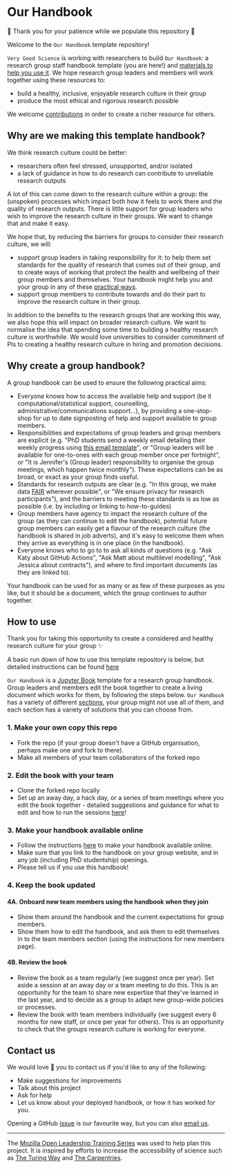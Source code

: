 # Our Handbook
:construction: Thank you for your patience while we populate this repository :construction:

Welcome to the `Our Handbook` template repository! 

`Very Good Science` is working with researchers to build `Our Handbook`: a research group staff handbook template (you are here!) and [materials to help you use it](handbook-handbook). We hope research group leaders and members will work together using these resources to:
* build a healthy, inclusive, enjoyable research culture in their group 
* produce the most ethical and rigorous research possible

We welcome [contributions](#contributing) in order to create a richer resource for others.

## Why are we making this template handbook?
We think research culture could be better:
* researchers often feel stressed, unsupported, and/or isolated
* a lack of guidance in how to do research can contribute to unreliable research outputs

A lot of this can come down to the research culture within a group: the (unspoken) processes which impact both how it feels to work there and the quality of research outputs. There is little support for group leaders who wish to improve the research culture in their groups. We want to change that and make it easy.

We hope that, by reducing the barriers for groups to consider their research culture, we will:
- support group leaders in taking responsibility for it: to help them set standards for the quality of research that comes out of their group, and to create ways of working that protect the health and wellbeing of their group members and themselves. Your handbook might help you and your group in any of these [practical ways](#how-is-a-group-handbook-useful).
- support group members to contribute towards and do their part to improve the research culture in their group.

In addition to the benefits to the research groups that are working this way, we also hope this will impact on broader research culture. 
We want to normalise the idea that spending some time to building a healthy research culture is worthwhile. 
We would love universities to consider commitment of PIs to creating a healthy research culture in hiring and promotion decisions.

## Why create a group handbook?
A group handbook can be used to ensure the following practical aims:
* Everyone knows how to access the available help and support (be it computational/statistical support, counselling, administrative/communications support...), by providing a one-stop-shop for up to date signposting of help and support available to group members.
* Responsibilities and expectations of group leaders and group members are explicit (e.g. "PhD students send a weekly email detailing their weekly progress using [this email template](resources/email-template.md)", or "Group leaders will be available for one-to-ones with each group member once per fortnight", or "It is Jennifer's (Group leader) responsibility to organise the group meetings, which happen twice monthly"). These expectations can be as broad, or exact as your group finds useful.
* Standards for research outputs are clear (e.g. "In this group, we make data [FAIR](https://www.nature.com/articles/sdata201618) wherever possible", or "We ensure privacy for research participants"), and the barriers to meeting these standards is as low as possible (i.e. by including or linking to how-to-guides)
* Group members have agency to impact the research culture of the group (as they can continue to edit the handbook), potential future group members can easily get a flavour of the research culture (the handbook is shared in job adverts), and it's easy to welcome them when they arrive as everything is in one place (in the handbook).
* Everyone knows who to go to to ask all kinds of questions (e.g. "Ask Katy about GitHub Actions", "Ask Matt about multilevel modelling", "Ask Jessica about contracts"), and where to find important documents (as they are linked to).

Your handbook can be used for as many or as few of these purposes as you like, but it should be a document, which the group continues to author together.

<!--
## Why create a group handbook with `Our Handbook`?
`Our Handbook` has the following useful features:
* Template handbook sections for you to mix, match, remix and edit to create the most useful handbook for your group in the shortest time.
* Template processes for running away days, team meetings, and more.
* Reduces the difficulty in maintaining your handbook, by providing testing and continuous integration, which:
  * Sets up your handbook as a GitHub Pages website to make it available to your team and others 
  * Automatically checks links in your handbook are still working 
-->

## How to use
Thank you for taking this opportunity to create a considered and healthy research culture for your group :sparkles:

A basic run down of how to use this template repository is below, but detailed instructions can be found [here](handbook-handbook)

`Our Handbook` is a [Jupyter Book](http://jupyterbook.org/) template for a research group handbook. 
Group leaders and members edit the book together to create a living document which works for them, by following the steps below. 
`Our Handbook` has a variety of different [sections](#handbook-sections), your group might not use all of them, and each section has a variety of solutions that you can choose from.

### 1\. Make your own copy this repo
* Fork the repo (if your group doesn't have a GitHub organisation, perhaps make one and fork to there).
* Make all members of your team collaborators of the forked repo

### 2\. Edit the book with your team
* Clone the forked repo locally
* Set up an away day, a hack day, or a series of team meetings where you edit the book together - detailed suggestions and guidance for what to edit and how to run the sessions [here](editing-guide.md)!
<!-- TODO: Make a guide to handbook hack days: preparations for organisers, instructions for members, etc, i.e. install VS code, add jupyterbook plugin, etc - and link here  see our [guide to handbook hack days](hack-day.md)-->

### 3\. Make your handbook available online
<!-- TODO: add link below-->
* Follow the instructions [here]() to make your handbook available online.
* Make sure that you link to the handbook on your group website, and in any job (including PhD studentship) openings.
* Please tell us if you use this handbook! 

### 4\. Keep the book updated
#### 4A. Onboard new team members using the handbook when they join
* Show them around the handbook and the current expectations for group members.
* Show them how to edit the handbook, and ask them to edit themselves in to the team members section (using the instructions for new members page).

#### 4B. Review the book 
* Review the book as a team regularly (we suggest once per year). Set aside a session at an away day or a team meeting to do this. This is an opportunity for the team to share new expertise that they've learned in the last year, and to decide as a group to adapt new group-wide policies or processes.
* Review the book with team members individually (we suggest every 6 months for new staff, or once per year for others). This is an opportunity to check that the groups research culture is working for everyone.

<!--
## Handbook Sections
-->
## Contact us
We would love :sparkling_heart: you to contact us if you'd like to any of the following:
* Make suggestions for improvements
* Talk about this project
* Ask for help
* Let us know about your deployed handbook, or how it has worked for you.

Opening a GitHub [issue](https://github.com/NatalieThurlby/research-handbook/issues/new) is our favourite way, but you can also [email us](mailto:natalie.thurlby@bristol.ac.uk). 

<!--TODO: Make issue templates-->
<!-- add contribution guidelines, link to roadmap and other repo-->
<!--
## Examples
Here we have examples of in-use deployed handbooks:
* [here]() - by [group]()
* [here]() - by [group]()
* [here]() - by [group]()
-->
<!--TODO: Add some testimonials-->
----
The [Mozilla Open Leadership Training Series](https://mozilla.github.io/open-leadership-training-series/) was used to help plan this project. It is inspired by efforts to increase the accessibility of science such as [The Turing Way](https://github.com/alan-turing-institute/the-turing-way) and [The Carpentries](https://carpentries.org/).

[handbook-handbook]: https://github.com/very-good-science/our-handbook-user-guide
